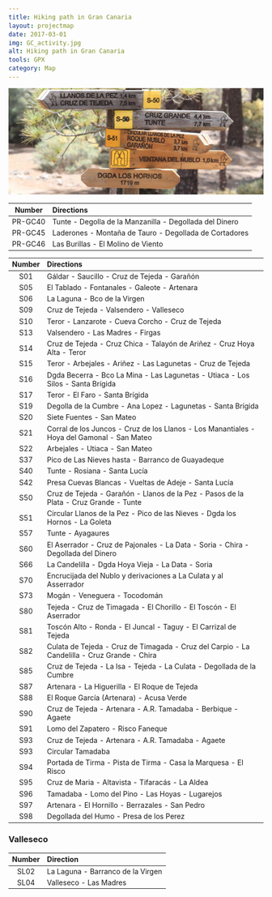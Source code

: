 ```yaml
---
title: Hiking path in Gran Canaria
layout: projectmap
date: 2017-03-01
img: GC_activity.jpg
alt: Hiking path in Gran Canaria
tools: GPX
category: Map
---
```


<img src="/figures/maps/flechasCabildo3.JPG" class="img-responsive" alt="Hiking paths">

| Number   | Directions    |
|:--------:|:--------------|
| PR-GC40 | Tunte - Degolla de la Manzanilla - Degollada del Dinero |
| PR-GC45 | Laderones - Montaña de Tauro - Degollada de Cortadores |
| PR-GC46 | Las Burillas - El Molino de Viento |

| Number   | Directions    |
|:--------:|:--------------|
| S01 | Gáldar - Saucillo - Cruz de Tejeda - Garañón |
| S05 | El Tablado - Fontanales - Galeote - Artenara |
| S06 | La Laguna - Bco de la Virgen |
| S09 | Cruz de Tejeda - Valsendero - Valleseco |
| S10 | Teror - Lanzarote - Cueva Corcho - Cruz de Tejeda |
| S13 | Valsendero - Las Madres - Firgas |
| S14 | Cruz de Tejeda - Cruz Chica - Talayón de Ariñez - Cruz Hoya Alta - Teror |
| S15 | Teror - Arbejales - Ariñez - Las Lagunetas - Cruz de Tejeda |
| S16 | Dgda Becerra - Bco La Mina - Las Lagunetas - Utiaca - Los Silos - Santa Brígida |
| S17 | Teror - El Faro - Santa Brígida |
| S19 | Degolla de la Cumbre - Ana Lopez - Lagunetas - Santa Brígida |
| S20 | Siete Fuentes - San Mateo |
| S21 | Corral de los Juncos - Cruz de los Llanos - Los Manantiales - Hoya del Gamonal - San Mateo |
| S22 | Arbejales - Utiaca - San Mateo |
| S37 | Pico de Las Nieves hasta - Barranco de Guayadeque |
| S40 | Tunte - Rosiana - Santa Lucía |
| S42 | Presa Cuevas Blancas - Vueltas de Adeje - Santa Lucía |
| S50 | Cruz de Tejeda - Garañón - Llanos de la Pez - Pasos de la Plata - Cruz Grande - Tunte |
| S51 | Circular Llanos de la Pez - Pico de las Nieves - Dgda los Hornos - La Goleta |
| S57 | Tunte - Ayagaures |
| S60 | El Aserrador - Cruz de Pajonales - La Data - Soria - Chira - Degollada del Dinero |
| S66 | La Candelilla - Dgda Hoya Vieja - La Data - Soria |
| S70 | Encrucijada del Nublo y derivaciones a La Culata y al Asserrador |
| S73 | Mogán - Veneguera - Tocodomán
| S80 | Tejeda - Cruz de Timagada - El Chorillo - El Toscón - El Aserrador |
| S81 | Toscón Alto - Ronda - El Juncal - Taguy - El Carrizal de Tejeda |
| S82 | Culata de Tejeda - Cruz de Timagada - Cruz del Carpio - La Candelilla - Cruz Grande - Chira |
| S85 | Cruz de Tejeda - La Isa - Tejeda - La Culata - Degollada de la Cumbre |
| S87 | Artenara - La Higuerilla - El Roque de Tejeda |
| S88 | El Roque García (Artenara) - Acusa Verde |
| S90	| Cruz de Tejeda - Artenara - A.R. Tamadaba - Berbique - Agaete |
| S91 | Lomo del Zapatero - Risco Faneque |
| S93 | Cruz de Tejeda - Artenara - A.R. Tamadaba - Agaete |
| S93 | Circular Tamadaba |
| S94 | Portada de Tirma - Pista de Tirma - Casa la Marquesa - El Risco |
| S95 | Cruz de Maria - Altavista - Tifaracás - La Aldea |
| S96 | Tamadaba - Lomo del Pino - Las Hoyas - Lugarejos |
| S97 | Artenara - El Hornillo - Berrazales - San Pedro |
| S98 | Degollada del Humo - Presa de los Perez |

### Valleseco

| Number   | Direction     |
|:--------:|:--------------|
| SL02 | La Laguna - Barranco de la Virgen |
| SL04 | Valleseco - Las Madres |
